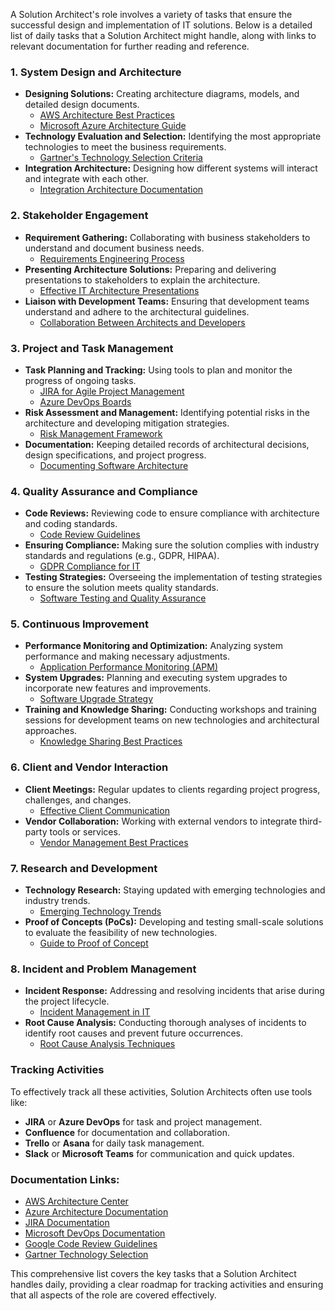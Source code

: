 A Solution Architect's role involves a variety of tasks that ensure the successful design and implementation of IT solutions. Below is a detailed list of daily tasks that a Solution Architect might handle, along with links to relevant documentation for further reading and reference.

### 1. **System Design and Architecture**
   - **Designing Solutions:** Creating architecture diagrams, models, and detailed design documents.
     - [AWS Architecture Best Practices](https://docs.aws.amazon.com/wellarchitected/latest/architecture-framework/welcome.html)
     - [Microsoft Azure Architecture Guide](https://docs.microsoft.com/en-us/azure/architecture/)
   - **Technology Evaluation and Selection:** Identifying the most appropriate technologies to meet the business requirements.
     - [Gartner's Technology Selection Criteria](https://www.gartner.com/en/documents/4006257/the-gartner-technology-selection-criteria)
   - **Integration Architecture:** Designing how different systems will interact and integrate with each other.
     - [Integration Architecture Documentation](https://docs.oracle.com/en/middleware/fusion-middleware/12.2.1.4/iamod/integration-architecture.html)

### 2. **Stakeholder Engagement**
   - **Requirement Gathering:** Collaborating with business stakeholders to understand and document business needs.
     - [Requirements Engineering Process](https://www.tutorialspoint.com/sdlc/sdlc_requirements.htm)
   - **Presenting Architecture Solutions:** Preparing and delivering presentations to stakeholders to explain the architecture.
     - [Effective IT Architecture Presentations](https://www.cio.com/article/230435/how-to-create-a-compelling-it-presentation.html)
   - **Liaison with Development Teams:** Ensuring that development teams understand and adhere to the architectural guidelines.
     - [Collaboration Between Architects and Developers](https://martinfowler.com/articles/architecture-as-partnership.html)

### 3. **Project and Task Management**
   - **Task Planning and Tracking:** Using tools to plan and monitor the progress of ongoing tasks.
     - [JIRA for Agile Project Management](https://www.atlassian.com/agile/project-management)
     - [Azure DevOps Boards](https://docs.microsoft.com/en-us/azure/devops/boards/)
   - **Risk Assessment and Management:** Identifying potential risks in the architecture and developing mitigation strategies.
     - [Risk Management Framework](https://www.pmi.org/learning/library/risk-management-framework-project-success-6266)
   - **Documentation:** Keeping detailed records of architectural decisions, design specifications, and project progress.
     - [Documenting Software Architecture](https://c4model.com/)

### 4. **Quality Assurance and Compliance**
   - **Code Reviews:** Reviewing code to ensure compliance with architecture and coding standards.
     - [Code Review Guidelines](https://google.github.io/eng-practices/review/reviewer/)
   - **Ensuring Compliance:** Making sure the solution complies with industry standards and regulations (e.g., GDPR, HIPAA).
     - [GDPR Compliance for IT](https://gdpr.eu/)
   - **Testing Strategies:** Overseeing the implementation of testing strategies to ensure the solution meets quality standards.
     - [Software Testing and Quality Assurance](https://www.guru99.com/software-testing.html)

### 5. **Continuous Improvement**
   - **Performance Monitoring and Optimization:** Analyzing system performance and making necessary adjustments.
     - [Application Performance Monitoring (APM)](https://www.dynatrace.com/guides/performance/)
   - **System Upgrades:** Planning and executing system upgrades to incorporate new features and improvements.
     - [Software Upgrade Strategy](https://dzone.com/articles/software-upgrade-strategy)
   - **Training and Knowledge Sharing:** Conducting workshops and training sessions for development teams on new technologies and architectural approaches.
     - [Knowledge Sharing Best Practices](https://www.kmworld.com/Articles/Editorial/Features/Knowledge-Sharing-Best-Practices-144127.aspx)

### 6. **Client and Vendor Interaction**
   - **Client Meetings:** Regular updates to clients regarding project progress, challenges, and changes.
     - [Effective Client Communication](https://www.forbes.com/sites/forbescoachescouncil/2020/11/02/12-tips-for-effective-client-communication/?sh=2484a36147ed)
   - **Vendor Collaboration:** Working with external vendors to integrate third-party tools or services.
     - [Vendor Management Best Practices](https://www.cips.org/knowledge/procurement-topics-and-skills/strategy-policy/vendor-management/)

### 7. **Research and Development**
   - **Technology Research:** Staying updated with emerging technologies and industry trends.
     - [Emerging Technology Trends](https://www.gartner.com/en/information-technology/insights/emerging-technology)
   - **Proof of Concepts (PoCs):** Developing and testing small-scale solutions to evaluate the feasibility of new technologies.
     - [Guide to Proof of Concept](https://www.techrepublic.com/article/how-to-build-a-proof-of-concept-guide-for-software-pilots/)

### 8. **Incident and Problem Management**
   - **Incident Response:** Addressing and resolving incidents that arise during the project lifecycle.
     - [Incident Management in IT](https://www.axelos.com/best-practice-solutions/itil/what-is-itil)
   - **Root Cause Analysis:** Conducting thorough analyses of incidents to identify root causes and prevent future occurrences.
     - [Root Cause Analysis Techniques](https://asq.org/quality-resources/root-cause-analysis)

### Tracking Activities
To effectively track all these activities, Solution Architects often use tools like:

- **JIRA** or **Azure DevOps** for task and project management.
- **Confluence** for documentation and collaboration.
- **Trello** or **Asana** for daily task management.
- **Slack** or **Microsoft Teams** for communication and quick updates.

### Documentation Links:
- [AWS Architecture Center](https://aws.amazon.com/architecture/)
- [Azure Architecture Documentation](https://docs.microsoft.com/en-us/azure/architecture/)
- [JIRA Documentation](https://www.atlassian.com/software/jira/guides)
- [Microsoft DevOps Documentation](https://docs.microsoft.com/en-us/azure/devops/)
- [Google Code Review Guidelines](https://google.github.io/eng-practices/review/reviewer/)
- [Gartner Technology Selection](https://www.gartner.com/en/documents/4006257/the-gartner-technology-selection-criteria)

This comprehensive list covers the key tasks that a Solution Architect handles daily, providing a clear roadmap for tracking activities and ensuring that all aspects of the role are covered effectively.
